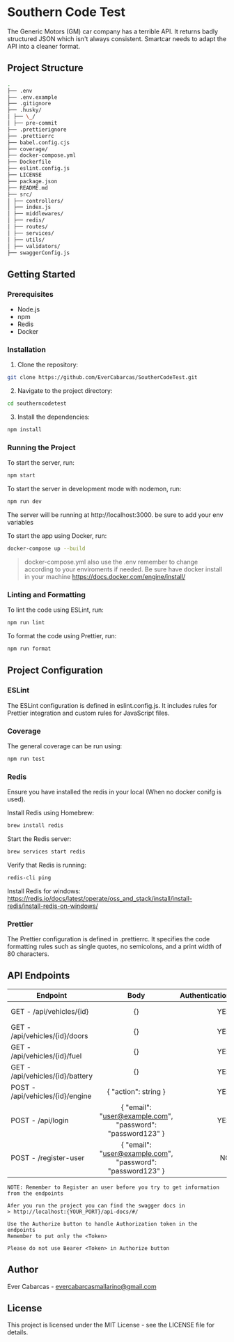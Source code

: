 # Southern Code Test

The Generic Motors (GM) car company has a terrible API. It returns badly structured JSON which isn't always consistent. Smartcar needs to adapt the API into a cleaner format.

## Project Structure

```bash
.
├── .env
├── .env.example
├── .gitignore
├── .husky/
│ ├── \_/
│ ├── pre-commit
├── .prettierignore
├── .prettierrc
├── babel.config.cjs
├── coverage/
├── docker-compose.yml
├── Dockerfile
├── eslint.config.js
├── LICENSE
├── package.json
├── README.md
├── src/
│ ├── controllers/
│ ├── index.js
│ ├── middlewares/
│ ├── redis/
│ ├── routes/
│ ├── services/
│ ├── utils/
│ ├── validators/
├── swaggerConfig.js
```

## Getting Started

### Prerequisites

- Node.js
- npm
- Redis
- Docker

### Installation

1. Clone the repository:

```bash
git clone https://github.com/EverCabarcas/SoutherCodeTest.git
```

2. Navigate to the project directory:

```bash
cd southerncodetest
```

3. Install the dependencies:

```bash
npm install
```

### Running the Project

To start the server, run:

```bash
npm start
```

To start the server in development mode with nodemon, run:
```bash
npm run dev
```
The server will be running at http://localhost:3000. be sure to add your env variables

To start the app using Docker, run:
```bash
docker-compose up --build
```
> docker-compose.yml also use the .env remember to change according to your enviroments if needed. Be sure have docker install in your machine https://docs.docker.com/engine/install/


### Linting and Formatting

To lint the code using ESLint, run:
```bash
npm run lint
```

To format the code using Prettier, run:
```bash
npm run format
```

## Project Configuration

### ESLint

The ESLint configuration is defined in eslint.config.js. It includes rules for Prettier integration and custom rules for JavaScript files.

### Coverage

The general coverage can be run using:
```bash
npm run test
```

### Redis

Ensure you have installed the redis in your local (When no docker conifg is used).

Install Redis using Homebrew:
```bash
brew install redis
```

Start the Redis server:
```bash
brew services start redis
```

Verify that Redis is running:
```bash
redis-cli ping
```

Install Redis for windows:
https://redis.io/docs/latest/operate/oss_and_stack/install/install-redis/install-redis-on-windows/

### Prettier

The Prettier configuration is defined in .prettierrc. It specifies the code formatting rules such as single quotes, no semicolons, and a print width of 80 characters.

## API Endpoints

| Endpoint      | Body          | Authentication  | response  |
| ------------- |:-------------:| -----:| -----:|
| GET - /api/vehicles/{id}      | {} | YES | Look Swagger |
| GET - /api/vehicles/{id}/doors      | {}      |   YES | Look Swagger |
| GET - /api/vehicles/{id}/fuel | {}  |    YES | Look Swagger |
| GET - /api/vehicles/{id}/battery | {}  |    YES | Look Swagger |
| POST - /api/vehicles/{id}/engine | { "action": string }  |    YES | Look Swagger |
| POST - /api/login | { "email": "user@example.com", "password": "password123" }  |    YES | Look Swagger |
| POST - /register-user | { "email": "user@example.com", "password": "password123" }  |    NO | Look Swagger |

``
NOTE: Remember to Register an user before you try to get information from the endpoints
``

```
Afer you run the project you can find the swagger docs in
> http://localhost:{YOUR_PORT}/api-docs/#/

Use the Authorize button to handle Authorization token in the endpoints
Remember to put only the <Token>

Please do not use Bearer <Token> in Authorize button
```


## Author

Ever Cabarcas - evercabarcasmallarino@gmail.com

## License

This project is licensed under the MIT License - see the LICENSE file for details.
